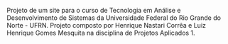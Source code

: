 Projeto de um site para o curso de Tecnologia em Análise e Desenvolvimento de Sistemas da Universidade Federal do Rio Grande do Norte - UFRN.
Projeto composto por Henrique Nastari Corrêa e Luiz Henrique Gomes Mesquita na disciplina de Projetos Aplicados 1.

